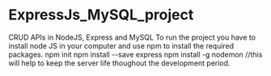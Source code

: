# ExpressJs_MySQL_project
CRUD APIs in NodeJS, Express and MySQL
To run the project you have to install node JS in your computer and use npm to install the required packages.
npm init
npm install --save express
npm install -g nodemon //this will help to keep the server life thoughout the development period.
